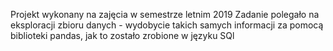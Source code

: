 Projekt wykonany na zajęcia w semestrze letnim 2019
Zadanie polegało na eksploracji zbioru danych - wydobycie takich samych informacji za pomocą biblioteki pandas, jak to zostało zrobione w języku SQl
